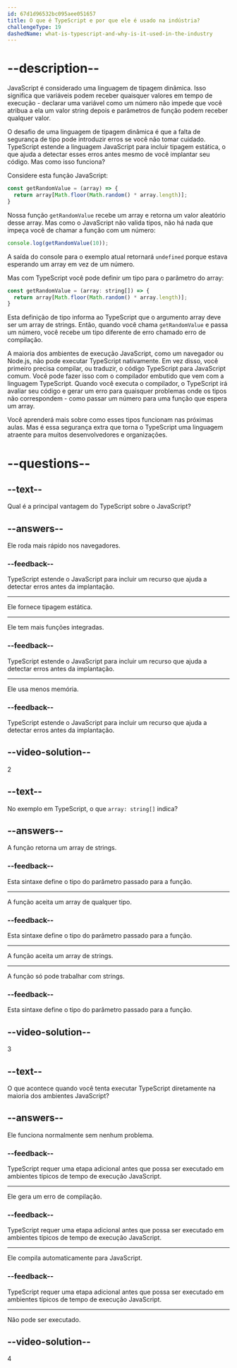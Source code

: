 ```yaml
---
id: 67d1d96532bc095aee051657
title: O que é TypeScript e por que ele é usado na indústria?
challengeType: 19
dashedName: what-is-typescript-and-why-is-it-used-in-the-industry
---
```


# --description--

JavaScript é considerado uma linguagem de tipagem dinâmica. Isso significa que variáveis podem receber quaisquer valores em tempo de execução - declarar uma variável como um número não impede que você atribua a ela um valor string depois e parâmetros de função podem receber qualquer valor.

O desafio de uma linguagem de tipagem dinâmica é que a falta de segurança de tipo pode introduzir erros se você não tomar cuidado. TypeScript estende a linguagem JavaScript para incluir tipagem estática, o que ajuda a detectar esses erros antes mesmo de você implantar seu código. Mas como isso funciona?

Considere esta função JavaScript:

```js
const getRandomValue = (array) => {
  return array[Math.floor(Math.random() * array.length)];
}
```

Nossa função `getRandomValue` recebe um array e retorna um valor aleatório desse array. Mas como o JavaScript não valida tipos, não há nada que impeça você de chamar a função com um número:

```js
console.log(getRandomValue(10));
```

A saída do console para o exemplo atual retornará `undefined` porque estava esperando um array em vez de um número.

Mas com TypeScript você pode definir um tipo para o parâmetro do array:

```js
const getRandomValue = (array: string[]) => {
  return array[Math.floor(Math.random() * array.length)];
}
```

Esta definição de tipo informa ao TypeScript que o argumento array deve ser um array de strings. Então, quando você chama `getRandomValue` e passa um número, você recebe um tipo diferente de erro chamado erro de compilação.

A maioria dos ambientes de execução JavaScript, como um navegador ou Node.js, não pode executar TypeScript nativamente. Em vez disso, você primeiro precisa compilar, ou traduzir, o código TypeScript para JavaScript comum. Você pode fazer isso com o compilador embutido que vem com a linguagem TypeScript. Quando você executa o compilador, o TypeScript irá avaliar seu código e gerar um erro para quaisquer problemas onde os tipos não correspondem - como passar um número para uma função que espera um array.

Você aprenderá mais sobre como esses tipos funcionam nas próximas aulas. Mas é essa segurança extra que torna o TypeScript uma linguagem atraente para muitos desenvolvedores e organizações.

# --questions--

## --text--

Qual é a principal vantagem do TypeScript sobre o JavaScript?

## --answers--

Ele roda mais rápido nos navegadores.

### --feedback--

TypeScript estende o JavaScript para incluir um recurso que ajuda a detectar erros antes da implantação.

---

Ele fornece tipagem estática.

---

Ele tem mais funções integradas.

### --feedback--

TypeScript estende o JavaScript para incluir um recurso que ajuda a detectar erros antes da implantação.

---

Ele usa menos memória.

### --feedback--

TypeScript estende o JavaScript para incluir um recurso que ajuda a detectar erros antes da implantação.

## --video-solution--

2

## --text--

No exemplo em TypeScript, o que `array: string[]` indica?

## --answers--

A função retorna um array de strings.

### --feedback--

Esta sintaxe define o tipo do parâmetro passado para a função.

---

A função aceita um array de qualquer tipo.

### --feedback--

Esta sintaxe define o tipo do parâmetro passado para a função.

---

A função aceita um array de strings.

---

A função só pode trabalhar com strings.

### --feedback--

Esta sintaxe define o tipo do parâmetro passado para a função.

## --video-solution--

3

## --text--

O que acontece quando você tenta executar TypeScript diretamente na maioria dos ambientes JavaScript?

## --answers--

Ele funciona normalmente sem nenhum problema.

### --feedback--

TypeScript requer uma etapa adicional antes que possa ser executado em ambientes típicos de tempo de execução JavaScript.

---

Ele gera um erro de compilação.

### --feedback--

TypeScript requer uma etapa adicional antes que possa ser executado em ambientes típicos de tempo de execução JavaScript.

---

Ele compila automaticamente para JavaScript.

### --feedback--

TypeScript requer uma etapa adicional antes que possa ser executado em ambientes típicos de tempo de execução JavaScript.

---

Não pode ser executado.

## --video-solution--

4
